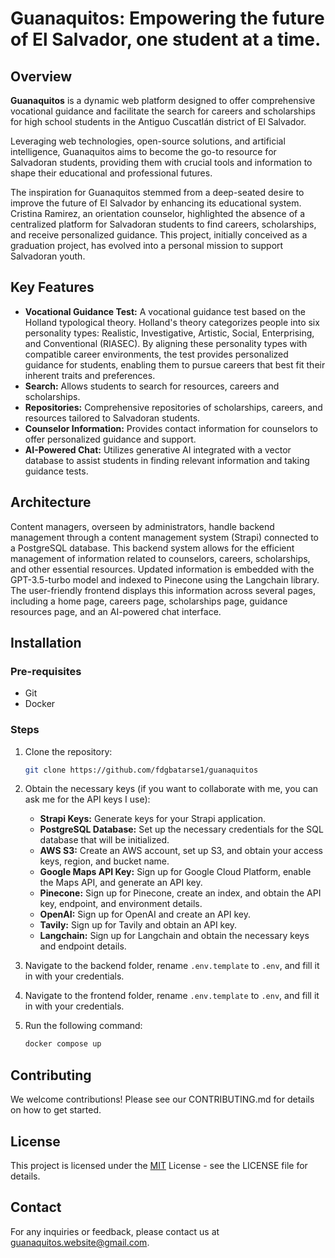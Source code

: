 # Guanaquitos: Empowering the future of El Salvador, one student at a time.

## Overview

**Guanaquitos** is a dynamic web platform designed to offer comprehensive vocational guidance and facilitate the search for careers and scholarships for high school students in the Antiguo Cuscatlán district of El Salvador.

Leveraging web technologies, open-source solutions, and artificial intelligence, Guanaquitos aims to become the go-to resource for Salvadoran students, providing them with crucial tools and information to shape their educational and professional futures.

The inspiration for Guanaquitos stemmed from a deep-seated desire to improve the future of El Salvador by enhancing its educational system. Cristina Ramirez, an orientation counselor, highlighted the absence of a centralized platform for Salvadoran students to find careers, scholarships, and receive personalized guidance. This project, initially conceived as a graduation project, has evolved into a personal mission to support Salvadoran youth.

## Key Features

- **Vocational Guidance Test:** A vocational guidance test based on the Holland typological theory. Holland's theory categorizes people into six personality types: Realistic, Investigative, Artistic, Social, Enterprising, and Conventional (RIASEC). By aligning these personality types with compatible career environments, the test provides personalized guidance for students, enabling them to pursue careers that best fit their inherent traits and preferences.
- **Search:** Allows students to search for resources, careers and scholarships.
- **Repositories:** Comprehensive repositories of scholarships, careers, and resources tailored to Salvadoran students.
- **Counselor Information:** Provides contact information for counselors to offer personalized guidance and support.
- **AI-Powered Chat:** Utilizes generative AI integrated with a vector database to assist students in finding relevant information and taking guidance tests.

## Architecture

Content managers, overseen by administrators, handle backend management through a content management system (Strapi) connected to a PostgreSQL database. This backend system allows for the efficient management of information related to counselors, careers, scholarships, and other essential resources. Updated information is embedded with the GPT-3.5-turbo model and indexed to Pinecone using the Langchain library. The user-friendly frontend displays this information across several pages, including a home page, careers page, scholarships page, guidance resources page, and an AI-powered chat interface.

## Installation

### Pre-requisites

- Git
- Docker

### Steps

1. Clone the repository:

   ```sh
   git clone https://github.com/fdgbatarse1/guanaquitos
   ```

2. Obtain the necessary keys (if you want to collaborate with me, you can ask me for the API keys I use):

   - **Strapi Keys:** Generate keys for your Strapi application.
   - **PostgreSQL Database:** Set up the necessary credentials for the SQL database that will be initialized.
   - **AWS S3:** Create an AWS account, set up S3, and obtain your access keys, region, and bucket name.
   - **Google Maps API Key:** Sign up for Google Cloud Platform, enable the Maps API, and generate an API key.
   - **Pinecone:** Sign up for Pinecone, create an index, and obtain the API key, endpoint, and environment details.
   - **OpenAI:** Sign up for OpenAI and create an API key.
   - **Tavily:** Sign up for Tavily and obtain an API key.
   - **Langchain:** Sign up for Langchain and obtain the necessary keys and endpoint details.

3. Navigate to the backend folder, rename `.env.template` to `.env`, and fill it in with your credentials.

4. Navigate to the frontend folder, rename `.env.template` to `.env`, and fill it in with your credentials.

5. Run the following command:
   ```sh
   docker compose up
   ```

## Contributing

We welcome contributions! Please see our CONTRIBUTING.md for details on how to get started.

## License

This project is licensed under the [MIT](https://choosealicense.com/licenses/mit/) License - see the LICENSE file for details.

## Contact

For any inquiries or feedback, please contact us at guanaquitos.website@gmail.com.
